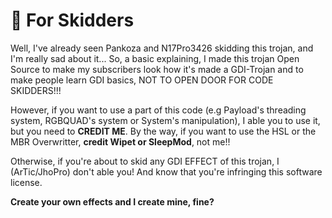 # 🤡 For Skidders
Well, I've already seen Pankoza and N17Pro3426 skidding this trojan, and I'm really sad about it... So, a basic explaining, I made this trojan Open Source to make my subscribers look how it's made a GDI-Trojan and to make people learn GDI basics, NOT TO OPEN DOOR FOR CODE SKIDDERS!!!

However, if you want to use a part of this code (e.g Payload's threading system, RGBQUAD's system or System's manipulation), I able you to use it, but you need to <b>CREDIT ME</b>. By the way, if you want to use the HSL or the MBR Overwritter, <b>credit Wipet or SleepMod</b>, not me!!

Otherwise, if you're about to skid any GDI EFFECT of this trojan, I (ArTic/JhoPro) don't able you! And know that you're infringing this software license. 

<b>Create your own effects and I create mine, fine?</b>
